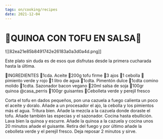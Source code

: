 ```yaml
---
tags: on/cooking/recipes
date: 2021-12-04
---
```


# 🌱QUINOA CON TOFU EN SALSA🌱

![[82ea21e85b8491742e26183a0a3d0a4d.png]]

Este plato sin duda es de esos que disfrutas desde la primera cucharada hasta la última.

📝INGREDIENTES
🌱1cda. Aceite
🌱200g tofu firme
🌱3 ajos
🌱1 cebolla
🌱pimiento verde y rojo
🌱1 litro de agua
🌱1cdta. Pimentón dulce
🌱1cdta comino molido
🌱1cdta. Sazonador bacon vegano
🌱20ml salsa de soja
🌱100gr quinoa @casa_perris
🌱100gr guisantes
🌱Cebolleta verde y perejíl fresco

Corta el tofu en dados pequeños, pon una cazuela a fuego calienta un poco el aceite y doralo.
Añade a un procesador el ajo, la cebolla y los pimientos más el agua.
Tritura bien.
Añade la mezcla a la cazuela donde doraste el tofu.
Añade también las especias y el sazonador.
Cocina hasta ebullición.
Lava bien la quinoa y escurre.
Añade la quinoa a la cazuela y cocina unos 20 minutos añade el guisante. Retira del fuego y por último añade la cebolleta verde y el perejíl fresco.
Deja reposar 2 minutos y sirve.